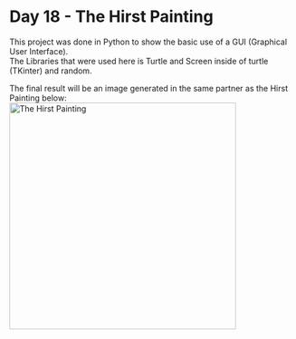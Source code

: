 # Day 18 - The Hirst Painting

This project was done in Python to show the basic use of a GUI (Graphical User Interface).  
The Libraries that were used here is Turtle and Screen inside of turtle (TKinter) and random.  

The final result will be an image generated in the same partner as the Hirst Painting below:
<img src="https://media.newyorker.com/photos/590967b72179605b11ad6590/master/w_1600,c_limit/120123_r21786_g2048.jpg" alt="The Hirst Painting" width="400"/>
